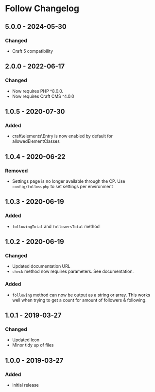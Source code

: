 # Follow Changelog

## 5.0.0 - 2024-05-30
### Changed
- Craft 5 compatibility

## 2.0.0 - 2022-06-17
### Changed
- Now requires PHP ^8.0.0.
- Now requires Craft CMS ^4.0.0

## 1.0.5 - 2020-07-30
### Added
- craft\elements\Entry is now enabled by default for allowedElementClasses

## 1.0.4 - 2020-06-22
### Removed
- Settings page is no longer available through the CP. Use `config/follow.php` to set settings per environment

## 1.0.3 - 2020-06-19
### Added
- `followingTotal` and `followersTotal` method

## 1.0.2 - 2020-06-19
### Changed
- Updated documentation URL
- `check` method now requires parameters. See documentation.

### Added
- `following` method can now be output as a string or array. This works well when trying to get a count for amount of followers & following.

## 1.0.1 - 2019-03-27
### Changed
- Updated Icon
- Minor tidy up of files

## 1.0.0 - 2019-03-27
### Added
- Initial release
